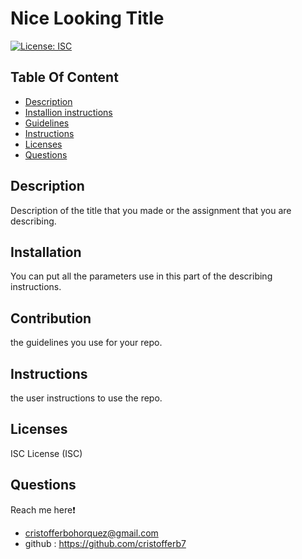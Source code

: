 # Nice Looking Title
  [![License: ISC](https://img.shields.io/badge/License-ISC-blue.svg)](https://opensource.org/licenses/ISC)  

  ## Table Of Content
  - [Description](#description)
  - [Installion instructions](#installation)
  - [Guidelines](#contribution)
  - [Instructions](#instructions)
  - [Licenses](#licenses)
  - [Questions](#questions)
  
  
  ## Description 
  Description of the title that you made or the assignment that you are describing.

  ## Installation 
  You can put all the parameters use in this part of the describing instructions.

  ## Contribution 
  the guidelines you use for your repo.

  ## Instructions
  the user instructions to use the repo.

  ## Licenses 
  ISC License (ISC)

  ## Questions
  Reach me here❗   
  - cristofferbohorquez@gmail.com
  - github : https://github.com/cristofferb7
